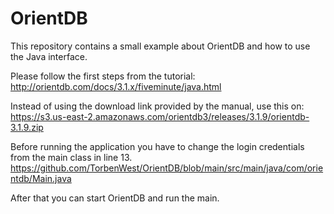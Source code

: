 # OrientDB
This repository contains a small example about OrientDB and how to use the Java interface.

Please follow the first steps from the tutorial: <br>
http://orientdb.com/docs/3.1.x/fiveminute/java.html

Instead of using the download link provided by the manual, use this on: <br>
https://s3.us-east-2.amazonaws.com/orientdb3/releases/3.1.9/orientdb-3.1.9.zip

Before running the application you have to change the login credentials from the main class in line 13. <br>
https://github.com/TorbenWest/OrientDB/blob/main/src/main/java/com/orientdb/Main.java

After that you can start OrientDB and run the main. 
